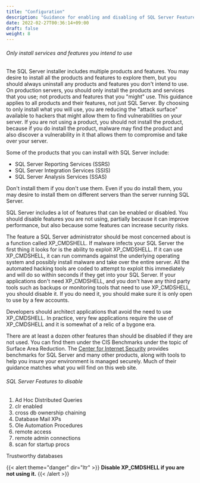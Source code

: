 ```yaml
---
title: "Configuration"
description: "Guidance for enabling and disabling of SQL Server Features"
date: 2022-02-27T00:36:14+09:00
draft: false
weight: 8
---
```


###### Only install services and features you intend to use

The SQL Server installer includes multiple products and features.  You may desire to install all the products and features to explore them, but you should always uninstall any products and features you don't intend to use.  On production servers, you should only install the products and services that you use; not products and features that you "might" use.  This guidance applies to all products and their features, not just SQL Server.  By choosing to only install what you will use, you are reducing the "attack surface" available to hackers that might allow them to find vulnerabilities on your server.  If you are not using a product, you should not install the product, because if you do install the product, malware may find the product and also discover a vulnerability in it that allows them to compromise and take over your server.  

Some of the products that you can install with SQL Server include:

* SQL Server Reporting Services (SSRS)
* SQL Server Integration Services (SSIS)
* SQL Server Analysis Services (SSAS)

Don't install them if you don't use them.  Even if you do install them, you may desire to install them on different servers than the server running SQL Server.

SQL Server includes a lot of features that can be enabled or disabled.  You should disable features you are not using, partially because it can improve performance, but also because some features can increase security risks.

The feature a SQL Server administrator should be most concerned about is a function called XP_CMDSHELL.  If malware infects your SQL Server the first thing it looks for is the ability to exploit XP_CMDSHELL.  If it can use XP_CMDSHELL, it can run commands against the underlying operating system and possibly install malware and take over the entire server.  All the automated hacking tools are coded to attempt to exploit this immediately and will do so within seconds if they get into your SQL Server.  If your applications don't need XP_CMDSHELL, and you don't have any third party tools such as backups or monitoring tools that need to use XP_CMDSHELL, you should disable it.  If you do need it, you should make sure it is only open to use by a few accounts.

Developers should architect applications that avoid the need to use XP_CMDSHELL.  In practice, very few applications require the use of XP_CMDSHELL and it is somewhat of a relic of a bygone era.

There are at least a dozen other features than should be disabled if they are not used.  You can find them under the CIS Benchmarks under the topic of Surface Area Reduction.  The [Center for Internet Security](https://www.cisecurity.org/cis-benchmarks/) provides benchmarks for SQL Server and many other products, along with tools to help you insure your environment is managed securely.  Much of their guidance matches what you will find on this web site.

###### SQL Server Features to disable

1. Ad Hoc Distributed Queries
2. clr enabled
3. cross db ownership chaining
4. Database Mail XPs
5. Ole Automation Procedures
6. remote access
7. remote admin connections
8. scan for startup procs

Trustworthy databases



{{< alert theme="danger" dir="ltr" >}} **Disable XP_CMDSHELL if you are not using it.**
{{< /alert >}}